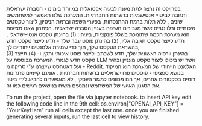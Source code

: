 בפרויקט זה נרצה לתת מענה לבעיה אקטואלית במיוחד בימינו - הסברה ישראלית ותגובה לביטויי אנטישמיות ברשתות החברתיות.
המערכת שלנו תאפשר למשתמשים שונים , ללא תלות ברמת ההתנסחות, בפערי השפה וברמת הניסיון, ליצור טקסטים איכותיים ורלוונטיים אשר מגבירים חשיפה בעניין הסברה ישראלית. הפתרון שאנו מציעות הוא מערכת חכמה שתומכת בשלל פונקציות, ביניהן: 
(1) בהינתן טקסט אנטי-ישראלי , תדע לייצר טקסט תגובה אליו, 
(2) בהינתן פוסט עבר שלך - תדע לייצר טקסט חדש בהשראת הטקסט שלך, תוך כדי שמירת אלמנטים ייחודיים לך,  
(3) בהינתן וורסיה ראשונית שלך, תדע לשכתב ולייצר פוסט איכותי ותקין ו-
(4) תייצר טקסט חדש לגמרי.
המערכת מבוססת על  LLM אשר יש ביכולו ליצור טקסט מעניין ובהיר ועל דאטהסט שייצרנו ע"י סריקה מ - Reddit. האלמנט הייחודי של המערכת הוא המיקוד בנושא ספציפי - פוסטים פרו ישראליים ברשתות חברתיות . אומנם קיימים פתרונות דומים בסקטורים אחרים, אך הם מכוונים למגזר העסקי , לא מאפשרים להביא לידי ביטוי את הסגנון האישי של המשתמש ונמנעים משיח בנושאים רגישים כמו זה.


To run the project, open the file via jupyter notebook. 
to insert API key edit the following code line in the 9th cell:
os.environ["OPENAI_API_KEY"] = "YourKeyHere"
run all cells except the last one. 
once you are finished generating several inputs, run the last cell to view history. 
